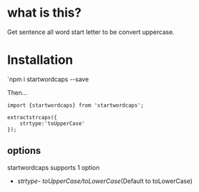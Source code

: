 # what is this?

Get sentence all word start letter to be convert uppercase.

# Installation

`npm i startwordcaps --save


Then...
```
import {startwordcaps} from 'startwordcaps';

extractstrcaps({
    strtype:'toUpperCase'
});

```
## options
startwordcaps supports 1 option
* *strtype*- _toUpperCase/toLowerCase_(Default to toLowerCase)
